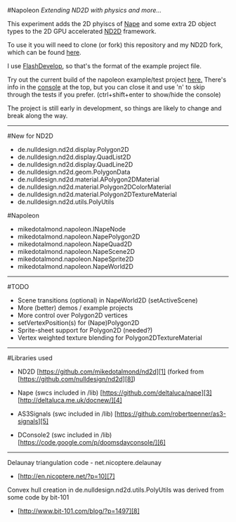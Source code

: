 #Napoleon
*Extending ND2D with physics and more...*

This experiment adds the 2D phyiscs of [Nape][10] and some extra 2D object types to the 2D GPU accelerated [ND2D][9] framework.

To use it you will need to clone (or fork) this repository and my ND2D fork, which can be found [here][1]. 

I use [FlashDevelop][11], so that's the format of the example project file.

Try out the current build of the napoleon example/test project [here.][12] There's info in the [console][6] at the top, but you can close it and use 'n' to skip through the tests if you prefer.
(ctrl+shift+enter to show/hide the console)


The project is still early in development, so things are likely to change and break along the way.

----------

#New for ND2D
- de.nulldesign.nd2d.display.Polygon2D 
- de.nulldesign.nd2d.display.QuadList2D 
- de.nulldesign.nd2d.display.QuadLine2D
- de.nulldesign.nd2d.geom.PolygonData 
- de.nulldesign.nd2d.material.APolygon2DMaterial 
- de.nulldesign.nd2d.material.Polygon2DColorMaterial 
- de.nulldesign.nd2d.material.Polygon2DTextureMaterial 
- de.nulldesign.nd2d.utils.PolyUtils 

#Napoleon
- mikedotalmond.napoleon.INapeNode
- mikedotalmond.napoleon.NapePolygon2D
- mikedotalmond.napoleon.NapeQuad2D
- mikedotalmond.napoleon.NapeScene2D
- mikedotalmond.napoleon.NapeSprite2D
- mikedotalmond.napoleon.NapeWorld2D

----------

#TODO
- Scene transitions (optional) in NapeWorld2D (setActiveScene)
- More (better) demos / example projects
- More control over Polygon2D vertices
- setVertexPosition(s) for (Nape)Polygon2D
- Sprite-sheet support for Polygon2D (needed?)
- Vertex weighted texture blending for Polygon2DTextureMaterial

----------

#Libraries used

- ND2D 
[https://github.com/mikedotalmond/nd2d][1] (forked from [https://github.com/nulldesign/nd2d][8])

- Nape (swcs included in /lib)
[https://github.com/deltaluca/nape][3]
[http://deltaluca.me.uk/docnew/][4]

- AS3Signals (swc included in /lib)
[https://github.com/robertpenner/as3-signals][5]

- DConsole2 (swc included in /lib)
[https://code.google.com/p/doomsdayconsole/][6]


----------


Delaunay triangulation code - net.nicoptere.delaunay
- [http://en.nicoptere.net/?p=10][7]

Convex hull creation in de.nulldesign.nd2d.utils.PolyUtils was derived from some code by bit-101
- [http://www.bit-101.com/blog/?p=1497][8]


  [1]: https://github.com/mikedotalmond/nd2d
  [2]: https://github.com/nulldesign/nd2d
  [3]: https://github.com/deltaluca/nape
  [4]: http://deltaluca.me.uk/docnew/
  [5]: https://github.com/robertpenner/as3-signals
  [6]: https://code.google.com/p/doomsdayconsole/
  [7]: http://en.nicoptere.net/?p=10
  [8]: http://www.bit-101.com/blog/?p=1497
  [9]: http://www.nulldesign.de/category/experiments/nd2d/
  [10]: https://github.com/deltaluca/nape
  [11]: http://www.flashdevelop.org/
  [12]: http://mikedotalmond.github.com/napoleon/